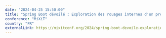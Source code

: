 ```yaml
---
date: "2024-04-25 15:50:00"
title: "Spring Boot dévoilé : Exploration des rouages internes d'un projet open source"
conference: "MiXiT"
country: "FR"
externalLink: https://mixitconf.org/2024/spring-boot-devoile-exploration-des-rouages-internes-d-un-projet-open-source
---
```

